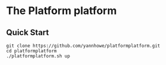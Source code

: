 # The Platform platform

## Quick Start
```
git clone https://github.com/yannhowe/platformplatform.git
cd platformplatform
./platformplatform.sh up
```
